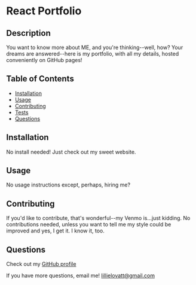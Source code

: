# React Portfolio

## Description

You want to know more about ME, and you're thinking--well, how? Your dreams are answered--here is my portfolio, with all my details, hosted conveniently on GitHub pages!

## Table of Contents

-   [Installation](#installation)
-   [Usage](#usage)
-   [Contributing](#contributing)
-   [Tests](#tests)
-   [Questions](#Questions)

## Installation

No install needed! Just check out my sweet website.

## Usage

No usage instructions except, perhaps, hiring me?

## Contributing

If you'd like to contribute, that's wonderful--my Venmo is...just kidding. No contributions needed, unless you want to tell me my style could be improved and yes, I get it. I know it, too.

## Questions

Check out my [GitHub profile](https://github.com/lillielovatt)

If you have more questions, email me! <lillielovatt@gmail.com>
